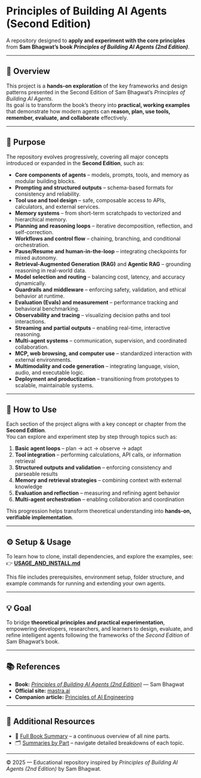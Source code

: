 # Principles of Building AI Agents (Second Edition)

A repository designed to **apply and experiment with the core principles** from **Sam Bhagwat’s book _Principles of Building AI Agents (2nd Edition)_**.

---

## 📖 Overview

This project is a **hands-on exploration** of the key frameworks and design patterns presented in the Second Edition of Sam Bhagwat’s *Principles of Building AI Agents*.  
Its goal is to transform the book’s theory into **practical, working examples** that demonstrate how modern agents can **reason, plan, use tools, remember, evaluate, and collaborate** effectively.

---

## 🚀 Purpose

The repository evolves progressively, covering all major concepts introduced or expanded in the **Second Edition**, such as:

- **Core components of agents** – models, prompts, tools, and memory as modular building blocks.  
- **Prompting and structured outputs** – schema-based formats for consistency and reliability.  
- **Tool use and tool design** – safe, composable access to APIs, calculators, and external services.  
- **Memory systems** – from short-term scratchpads to vectorized and hierarchical memory.  
- **Planning and reasoning loops** – iterative decomposition, reflection, and self-correction.  
- **Workflows and control flow** – chaining, branching, and conditional orchestration.  
- **Pause/Resume and human-in-the-loop** – integrating checkpoints for mixed autonomy.  
- **Retrieval-Augmented Generation (RAG)** and **Agentic RAG** – grounding reasoning in real-world data.  
- **Model selection and routing** – balancing cost, latency, and accuracy dynamically.  
- **Guardrails and middleware** – enforcing safety, validation, and ethical behavior at runtime.  
- **Evaluation (Evals) and measurement** – performance tracking and behavioral benchmarking.  
- **Observability and tracing** – visualizing decision paths and tool interactions.  
- **Streaming and partial outputs** – enabling real-time, interactive reasoning.  
- **Multi-agent systems** – communication, supervision, and coordinated collaboration.  
- **MCP, web browsing, and computer use** – standardized interaction with external environments.  
- **Multimodality and code generation** – integrating language, vision, audio, and executable logic.  
- **Deployment and productization** – transitioning from prototypes to scalable, maintainable systems.  

---

## 🧭 How to Use

Each section of the project aligns with a key concept or chapter from the **Second Edition**.  
You can explore and experiment step by step through topics such as:

1. **Basic agent loops** – plan → act → observe → adapt  
2. **Tool integration** – performing calculations, API calls, or information retrieval  
3. **Structured outputs and validation** – enforcing consistency and parseable results  
4. **Memory and retrieval strategies** – combining context with external knowledge  
5. **Evaluation and reflection** – measuring and refining agent behavior  
6. **Multi-agent orchestration** – enabling collaboration and coordination  

This progression helps transform theoretical understanding into **hands-on, verifiable implementation**.

---

## ⚙️ Setup & Usage

To learn how to clone, install dependencies, and explore the examples, see:  
👉 [**USAGE_AND_INSTALL.md**](./USAGE_AND_INSTALL.md)

This file includes prerequisites, environment setup, folder structure, and example commands for running and extending your own agents.

---

## 💡 Goal

To bridge **theoretical principles and practical experimentation**, empowering developers, researchers, and learners to design, evaluate, and refine intelligent agents following the frameworks of the *Second Edition* of Sam Bhagwat’s book.

---

## 📚 References

- **Book:** [_Principles of Building AI Agents (2nd Edition)_](https://mastra.ai/blog/principlesv2) — Sam Bhagwat  
- **Official site:** [mastra.ai](https://mastra.ai)  
- **Companion article:** [Principles of AI Engineering](https://mastra.ai/blog/principles-of-ai-engineering)

---

## 📖 Additional Resources

- 📘 [Full Book Summary](./BOOK_SUMMARY.md) – a continuous overview of all nine parts.  
- 🗂️ [Summaries by Part](./summaries/SUMMARY_INDEX.md) – navigate detailed breakdowns of each topic.  

---

© 2025 — Educational repository inspired by *Principles of Building AI Agents (2nd Edition)* by Sam Bhagwat.
